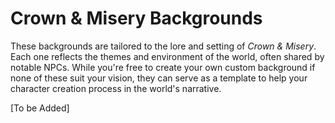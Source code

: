 # Crown & Misery Backgrounds

These backgrounds are tailored to the lore and setting of *Crown & Misery*. Each one reflects the themes and environment of the world, often shared by notable NPCs. While you're free to create your own custom background if none of these suit your vision, they can serve as a template to help your character creation process in the world's narrative.

[To be Added]

